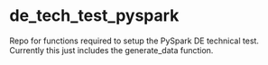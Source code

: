 # de_tech_test_pyspark

Repo for functions required to setup the PySpark DE technical test. Currently this just includes the generate_data function.
